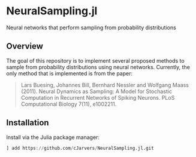 # NeuralSampling.jl

Neural networks that perform sampling from probability distributions

## Overview

The goal of this repository is to implement several proposed methods to sample from probability distributions using neural networks. Currently, the only method that is implemented is from the paper:

> Lars Buesing, Johannes Bill, Bernhard Nessler and Wolfgang Maass (2011).
> Neural Dynamics as Sampling: A Model for Stochastic Computation in Recurrent Networks of Spiking Neurons.
> PLoS Computational Biology 7(11), e1002211.

## Installation

Install via the Julia package manager:

```julia
] add https://github.com/cJarvers/NeuralSampling.jl.git
```

